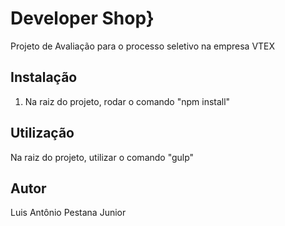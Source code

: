 # Developer Shop}

Projeto de Avaliação para o processo seletivo na empresa VTEX

## Instalação

1. Na raiz do projeto, rodar o comando "npm install"

## Utilização

Na raiz do projeto, utilizar o comando "gulp"


## Autor

Luis Antônio Pestana Junior
